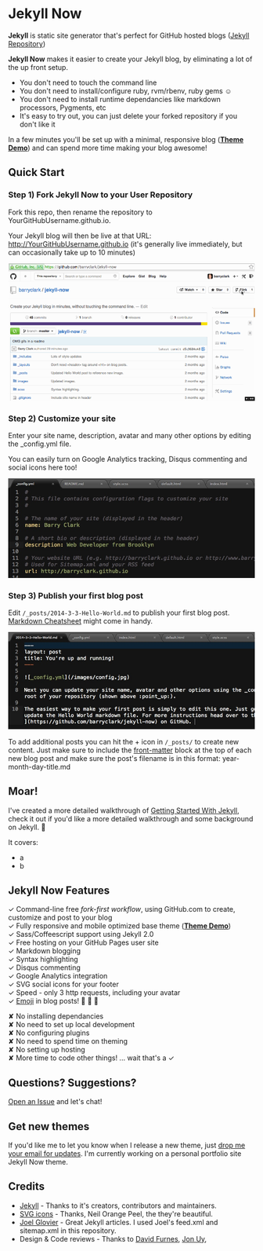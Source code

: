 # Jekyll Now

**Jekyll** is static site generator that's perfect for GitHub hosted blogs ([Jekyll Repository](https://github.com/jekyll/jekyll))

**Jekyll Now** makes it easier to create your Jekyll blog, by eliminating a lot of the up front setup.

- You don't need to touch the command line
- You don't need to install/configure ruby, rvm/rbenv, ruby gems :relaxed:
- You don't need to install runtime dependancies like markdown processors, Pygments, etc
- It's easy to try out, you can just delete your forked repository if you don't like it

In a few minutes you'll be set up with a minimal, responsive blog ([**Theme Demo**](http://jekyllnow.com)) and can spend more time making your blog awesome!

## Quick Start

### Step 1) Fork Jekyll Now to your User Repository

Fork this repo, then rename the repository to YourGitHubUsername.github.io. 

Your Jekyll blog will then be live at that URL: <http://YourGitHubUsername.github.io> (it's generally live immediately, but can occasionally take up to 10 minutes)

![Step 1](/images/step1.gif "Step 1")

### Step 2) Customize your site

Enter your site name, description, avatar and many other options by editing the _config.yml file. 

You can easily turn on Google Analytics tracking, Disqus commenting and social icons here too!

![_config.yml](/images/config.jpg "_config.yml")
  

### Step 3) Publish your first blog post

Edit `/_posts/2014-3-3-Hello-World.md` to publish your first blog post. [Markdown Cheatsheet](https://github.com/adam-p/markdown-here/wiki/Markdown-Cheatsheet) might come in handy.

![First Post](/images/first-post.jpg "First Post")

To add additional posts you can hit the + icon in `/_posts/` to create new content. Just make sure to include the [front-matter](http://jekyllrb.com/docs/frontmatter/) block at the top of each new blog post and make sure the post's filename is in this format: year-month-day-title.md


## Moar!

I've created a more detailed walkthrough of [Getting Started With Jekyll](#), check it out if you'd like a more detailed walkthrough and some background on Jekyll. :metal:

It covers:

- a
- b

## Jekyll Now Features

✓ Command-line free _fork-first workflow_, using GitHub.com to create, customize and post to your blog  
✓ Fully responsive and mobile optimized base theme (**[Theme Demo](http://jekyllnow.com)**)  
✓ Sass/Coffeescript support using Jekyll 2.0  
✓ Free hosting on your GitHub Pages user site  
✓ Markdown blogging  
✓ Syntax highlighting  
✓ Disqus commenting  
✓ Google Analytics integration  
✓ SVG social icons for your footer  
✓ Speed - only 3 http requests, including your avatar  
✓ [Emoji](http://www.emoji-cheat-sheet.com/) in blog posts! :sparkling_heart: :sparkling_heart: :sparkling_heart:  

✘ No installing dependancies  
✘ No need to set up local development  
✘ No configuring plugins  
✘ No need to spend time on theming  
✘ No setting up hosting  
✘ More time to code other things! ... wait that's a ✓  

## Questions? Suggestions?

[Open an Issue](https://github.com/barryclark/jekyll-now/issues/new) and let's chat!

## Get new themes

If you'd like me to let you know when I release a new theme, just [drop me your email for updates](http://getresponse.com). I'm currently working on a personal portfolio site Jekyll Now theme.

## Credits

- [Jekyll](https://github.com/jekyll/jekyll) - Thanks to it's creators, contributors and maintainers.
- [SVG icons](https://github.com/neilorangepeel/Free-Social-Icons) - Thanks, Neil Orange Peel, the they're beautiful. 
- [Joel Glovier](http://joelglovier.com/writing/) - Great Jekyll articles. I used Joel's feed.xml and sitemap.xml in this repository.
- Design & Code reviews - Thanks to [David Furnes](https://github.com/dfurnes), [Jon Uy](https://github.com/jonuy),
